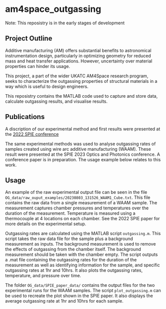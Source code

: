 # am4space_outgassing
Note: This reposistry is in the early stages of development

## Project Outline
Additive manufacturing (AM) offers substantial benefits to astronomical instrumentation design, particularly in optimizing geometry for reduced mass and heat transfer applications.  However, uncertainty over material properties can hinder its usage.  

This project, a part of the wider UKATC AM4Space research program, seeks to characterize the outgassing properties of structural materials in a way which is useful to design engineers.

This reposistry contains the MATLAB code used to capture and store data, calculate outgassing results, and visualise results.

## Publications

A discription of our experimental method and first results were presented at the [2022 SPIE conference](https://www.spiedigitallibrary.org/conference-proceedings-of-spie/12188/121882I/Outgassing-properties-of-additively-manufactured-aluminium/10.1117/12.2627331.full?SSO=1)

The same experimental methods was used to analyse outgassing rates of samples created using wire arc additive manufacturing (WAAM). These result were presented at the SPIE 2023 Optics and Photonics conference. A conference paper is in preparation. The usage example below relates to this work.

## Usage

An example of the raw experimental output file can be seen in the file `OG_data/raw_ouput_examples/20230803_131526_WAAM1_Cube.txt`. This file contains the raw data from a single measurement of a WAAM sample. The measurement captures chamber pressures and temperatures over the duration of the measurement. Temperature is measured using a thermocouple at 4 locations on each chamber. See the 2022 SPIE paper for more details on the experimental setup.

Outgassing rates are calculated using the MATLAB script `outgassing.m`. This script takes the raw data file for the sample plus a background measurement as inputs. The background measurement is used to remove the effects of outgassing from the chamber itself. The background measurement should be taken with the chamber empty. The script outputs a .mat file containing the outgassing rates for the duration of the measurement as well as identifying information for the sample, and specific outgassing rates at 1hr and 10hrs. It also plots the outgassing rates, temperature, and pressure over time.

The folder `OG_data/SPIE_paper_data/` contains the output files for the two experimental runs for the WAAM samples. The script `plot_outgassing.m` can be used to recreate the plot shown in the SPIE paper. It also displays the average outgassing rate at 1hr and 10hrs for each sample.


